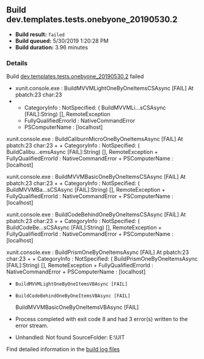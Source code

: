 ## Build dev.templates.tests.onebyone_20190530.2
- **Build result:** `failed`
- **Build queued:** 5/30/2019 1:20:28 PM
- **Build duration:** 3.96 minutes
### Details
Build [dev.templates.tests.onebyone_20190530.2](https://winappstudio.visualstudio.com/web/build.aspx?pcguid=a4ef43be-68ce-4195-a619-079b4d9834c2&builduri=vstfs%3a%2f%2f%2fBuild%2fBuild%2f28255) failed

+ xunit.console.exe :     BuildMVVMLightOneByOneItemsCSAsync [FAIL]
At pbatch:23 char:23
+ 
    + CategoryInfo          : NotSpecified: (    BuildMVVMLi...sCSAsync [FAIL]:String) [], RemoteException
    + FullyQualifiedErrorId : NativeCommandError
    + PSComputerName        : [localhost]
 
xunit.console.exe :     BuildCaliburnMicroOneByOneItemsAsync [FAIL]
At pbatch:23 char:23
+ 
    + CategoryInfo          : NotSpecified: (    BuildCalibu...emsAsync [FAIL]:String) [], RemoteException
    + FullyQualifiedErrorId : NativeCommandError
    + PSComputerName        : [localhost]
 
xunit.console.exe :     BuildMVVMBasicOneByOneItemsCSAsync [FAIL]
At pbatch:23 char:23
+ 
    + CategoryInfo          : NotSpecified: (    BuildMVVMBa...sCSAsync [FAIL]:String) [], RemoteException
    + FullyQualifiedErrorId : NativeCommandError
    + PSComputerName        : [localhost]
 
xunit.console.exe :     BuildCodeBehindOneByOneItemsCSAsync [FAIL]
At pbatch:23 char:23
+ 
    + CategoryInfo          : NotSpecified: (    BuildCodeBe...sCSAsync [FAIL]:String) [], RemoteException
    + FullyQualifiedErrorId : NativeCommandError
    + PSComputerName        : [localhost]
 
xunit.console.exe :     BuildPrismOneByOneItemsAsync [FAIL]
At pbatch:23 char:23
+ 
    + CategoryInfo          : NotSpecified: (    BuildPrismOneByOneItemsAsync [FAIL]:String) [], RemoteException
    + FullyQualifiedErrorId : NativeCommandError
    + PSComputerName        : [localhost]
 

+     BuildMVVMLightOneByOneItemsVBAsync [FAIL]

+     BuildCodeBehindOneByOneItemsVBAsync [FAIL]
    BuildMVVMBasicOneByOneItemsVBAsync [FAIL]

+ Process completed with exit code 8 and had 3 error(s) written to the error stream.
+ Unhandled: Not found SourceFolder: E:\UIT

Find detailed information in the [build log files](https://uwpctdiags.blob.core.windows.net/buildlogs/dev.templates.tests.onebyone_20190530.2_logs.zip)
